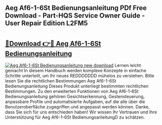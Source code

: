 ## Aeg Af6-1-6St Bedienungsanleitung PDf Free Download - Part-HQS Service Owner Guide - User Repair Edition L2FM5

# <h2><a href="http://df2ne2u.blite.top/?on=Aeg+Af6-1-6St+Bedienungsanleitung">🔗Download 👉🔴 Aeg Af6-1-6St Bedienungsanleitung</a></h2>

[![Aeg Af6-1-6St Bedienungsanleitung new download](https://i.imgur.com/lujVjoI.png)](http://df2ne2u.blite.top/?on=Aeg+Af6-1-6St+Bedienungsanleitung)
Lernen leicht gemacht In diesem Handbuch werden komplexe Konzepte in einfache Schritte unterteilt, um Ihr neues REDDDDDDD mühelos zu verstehen. Bitte lesen Sie die rechtlichen Bestimmungen Aeg Af6-1-6St Bedienungsanleitung Dieses Produkt unterliegt bestimmten rechtlichen Bestimmungen. Zu den erweiterten Funktionen von Aeg Af6-1-6St Bedienungsanleitung gehören Gesichtserkennung, Gestensteuerung, anpassbare Profile und automatisierte Aufgaben, auf die alle über die Benutzeroberfläche zugegriffen und angepasst werden können. Danke, dass Sie sich für uns entschieden haben! Wir wissen Ihr Vertrauen und Ihre Unterstützung für Aeg Af6-1-6St BedienungsanleitungD zu schätzen.
